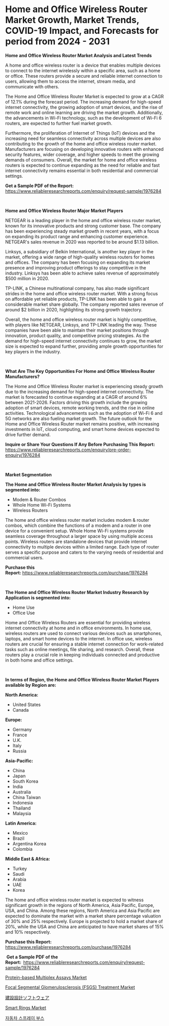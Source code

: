 <p><h1>Home and Office Wireless Router Market Growth, Market Trends, COVID-19 Impact, and Forecasts for period from 2024 - 2031</h1></p><p><strong>Home and Office Wireless Router Market Analysis and Latest Trends</strong></p>
<p><p>A home and office wireless router is a device that enables multiple devices to connect to the internet wirelessly within a specific area, such as a home or office. These routers provide a secure and reliable internet connection to users, allowing them to access the internet, stream media, and communicate with others.</p><p>The Home and Office Wireless Router Market is expected to grow at a CAGR of 12.1% during the forecast period. The increasing demand for high-speed internet connectivity, the growing adoption of smart devices, and the rise of remote work and online learning are driving the market growth. Additionally, the advancements in Wi-Fi technology, such as the development of Wi-Fi 6 routers, are expected to further fuel market growth.</p><p>Furthermore, the proliferation of Internet of Things (IoT) devices and the increasing need for seamless connectivity across multiple devices are also contributing to the growth of the home and office wireless router market. Manufacturers are focusing on developing innovative routers with enhanced security features, wider coverage, and higher speeds to meet the growing demands of consumers. Overall, the market for home and office wireless routers is expected to continue expanding as the need for reliable and fast internet connectivity remains essential in both residential and commercial settings.</p></p>
<p><strong>Get a Sample PDF of the Report:&nbsp;</strong> <a href="https://www.reliableresearchreports.com/enquiry/request-sample/1976284">https://www.reliableresearchreports.com/enquiry/request-sample/1976284</a></p>
<p>&nbsp;</p>
<p><strong>Home and Office Wireless Router Major Market Players</strong></p>
<p><p>NETGEAR is a leading player in the home and office wireless router market, known for its innovative products and strong customer base. The company has been experiencing steady market growth in recent years, with a focus on expanding its product range and enhancing customer experience. NETGEAR's sales revenue in 2020 was reported to be around $1.13 billion.</p><p>Linksys, a subsidiary of Belkin International, is another key player in the market, offering a wide range of high-quality wireless routers for homes and offices. The company has been focusing on expanding its market presence and improving product offerings to stay competitive in the industry. Linksys has been able to achieve sales revenue of approximately $500 million in 2020.</p><p>TP-LINK, a Chinese multinational company, has also made significant strides in the home and office wireless router market. With a strong focus on affordable yet reliable products, TP-LINK has been able to gain a considerable market share globally. The company reported sales revenue of around $2 billion in 2020, highlighting its strong growth trajectory.</p><p>Overall, the home and office wireless router market is highly competitive, with players like NETGEAR, Linksys, and TP-LINK leading the way. These companies have been able to maintain their market positions through innovation, product quality, and competitive pricing strategies. As the demand for high-speed internet connectivity continues to grow, the market size is expected to expand further, providing ample growth opportunities for key players in the industry.</p></p>
<p>&nbsp;</p>
<p><strong>What Are The Key Opportunities For Home and Office Wireless Router Manufacturers?</strong></p>
<p><p>The Home and Office Wireless Router market is experiencing steady growth due to the increasing demand for high-speed internet connectivity. The market is forecasted to continue expanding at a CAGR of around 6% between 2021-2026. Factors driving this growth include the growing adoption of smart devices, remote working trends, and the rise in online activities. Technological advancements such as the adoption of Wi-Fi 6 and 5G networks are also fueling market growth. The future outlook for the Home and Office Wireless Router market remains positive, with increasing investments in IoT, cloud computing, and smart home devices expected to drive further demand.</p></p>
<p><strong>Inquire or Share Your Questions If Any Before Purchasing This Report:</strong> <a href="https://www.reliableresearchreports.com/enquiry/pre-order-enquiry/1976284">https://www.reliableresearchreports.com/enquiry/pre-order-enquiry/1976284</a></p>
<p>&nbsp;</p>
<p><strong>Market Segmentation</strong></p>
<p><strong>The Home and Office Wireless Router Market Analysis by types is segmented into:</strong></p>
<p><ul><li>Modem & Router Combos</li><li>Whole Home Wi-Fi Systems</li><li>Wireless Routers</li></ul></p>
<p><p>The home and office wireless router market includes modem & router combos, which combine the functions of a modem and a router in one device for a convenient setup. Whole Home Wi-Fi systems provide seamless coverage throughout a larger space by using multiple access points. Wireless routers are standalone devices that provide internet connectivity to multiple devices within a limited range. Each type of router serves a specific purpose and caters to the varying needs of residential and commercial users.</p></p>
<p><strong>Purchase this Report:&nbsp;</strong><a href="https://www.reliableresearchreports.com/purchase/1976284">https://www.reliableresearchreports.com/purchase/1976284</a></p>
<p>&nbsp;</p>
<p><strong>The Home and Office Wireless Router Market Industry Research by Application is segmented into:</strong></p>
<p><ul><li>Home Use</li><li>Office Use</li></ul></p>
<p><p>Home and Office Wireless Routers are essential for providing wireless internet connectivity at home and in office environments. In home use, wireless routers are used to connect various devices such as smartphones, laptops, and smart home devices to the internet. In office use, wireless routers are crucial for ensuring a stable internet connection for work-related tasks such as online meetings, file sharing, and research. Overall, these routers play a crucial role in keeping individuals connected and productive in both home and office settings.</p></p>
<p>&nbsp;</p>
<p><strong>In terms of Region, the Home and Office Wireless Router Market Players available by Region are:</strong></p>
<p>
    <p> <strong> North America: </strong>
        <ul>
            <li>United States</li>
            <li>Canada</li>
        </ul>
        </p> 
    <p> <strong> Europe: </strong>
        <ul>
            <li>Germany</li>
            <li>France</li>
            <li>U.K.</li>
            <li>Italy</li>
            <li>Russia</li>
        </ul>
        </p> 
    <p> <strong> Asia-Pacific: </strong>
        <ul>
            <li>China</li>
            <li>Japan</li>
            <li>South Korea</li>
            <li>India</li>
            <li>Australia</li>
            <li>China Taiwan</li>
            <li>Indonesia</li>
            <li>Thailand</li>
            <li>Malaysia</li>
        </ul>
        </p> 
    <p> <strong> Latin America: </strong>
        <ul>
            <li>Mexico</li>
            <li>Brazil</li>
            <li>Argentina Korea</li>
            <li>Colombia</li>
        </ul>
        </p> 
    <p> <strong> Middle East & Africa: </strong>
        <ul>
            <li>Turkey</li>
            <li>Saudi</li>
            <li>Arabia</li>
            <li>UAE</li>
            <li>Korea</li>
        </ul>
    </p>
    </p>
<p><p>The home and office wireless router market is expected to witness significant growth in the regions of North America, Asia Pacific, Europe, USA, and China. Among these regions, North America and Asia Pacific are expected to dominate the market with a market share percentage valuation of 30% and 25% respectively. Europe is projected to hold a market share of 20%, while the USA and China are anticipated to have market shares of 15% and 10% respectively.</p></p>
<p><strong>Purchase this Report: </strong><a href="https://www.reliableresearchreports.com/purchase/1976284">https://www.reliableresearchreports.com/purchase/1976284</a></p>
<p>&nbsp;<strong>Get a Sample PDF of the Report:&nbsp;&nbsp;</strong><a href="https://www.reliableresearchreports.com/enquiry/request-sample/1976284">https://www.reliableresearchreports.com/enquiry/request-sample/1976284</a></p>
<p><strong></strong></p>
<p><p><a href="https://mire-aunt-385.notion.site/Protein-based-Multiplex-Assays-Market-Size-Market-Share-and-Global-Market-Analysis-Report-2024-2-da65aac393984399bb8f610f7829564b">Protein-based Multiplex Assays Market</a></p><p><a href="https://github.com/mahnoor2003/Market-Research-Report-List-3/blob/main/focal-segmental-glomerulosclerosis-fsgs-treatment-market.md">Focal Segmental Glomerulosclerosis (FSGS) Treatment Market</a></p><p><a href="https://medium.com/@luispacocha/%E5%BB%BA%E8%A8%AD%E8%A8%AD%E8%A8%88%E3%82%BD%E3%83%95%E3%83%88%E3%82%A6%E3%82%A7%E3%82%A2%E5%B8%82%E5%A0%B4-%E5%B8%82%E5%A0%B4%E3%82%B7%E3%82%A7%E3%82%A2-%E5%B8%82%E5%A0%B4%E5%8B%95%E5%90%91-%E5%B0%86%E6%9D%A5%E3%81%AE%E6%88%90%E9%95%B7%E3%82%92%E6%8E%A2%E3%82%8B-d35d979bb7af">建設設計ソフトウェア</a></p><p><a href="https://view.publitas.com/reportprime-1/smart-rings-market-growth-market-trends-covid-19-impact-and-forecasts-for-period-from-2024-2031/">Smart Rings Market</a></p><p><a href="https://medium.com/@nicholasgarcia1914/%EC%9E%90%EB%8F%99%EC%B0%A8-%EC%8A%A4%ED%94%84%EB%A0%88%EC%9D%B4-%EB%B6%80%EC%8A%A4-%EC%8B%9C%EC%9E%A5-%EA%B2%BD%EC%9F%81-%EB%B6%84%EC%84%9D-%EC%8B%9C%EC%9E%A5-%EB%8F%99%ED%96%A5-%EB%B0%8F-2031%EB%85%84%EA%B9%8C%EC%A7%80-%EC%98%88%EC%B8%A1-d9332df5dd2e">자동차 스프레이 부스</a></p></p>